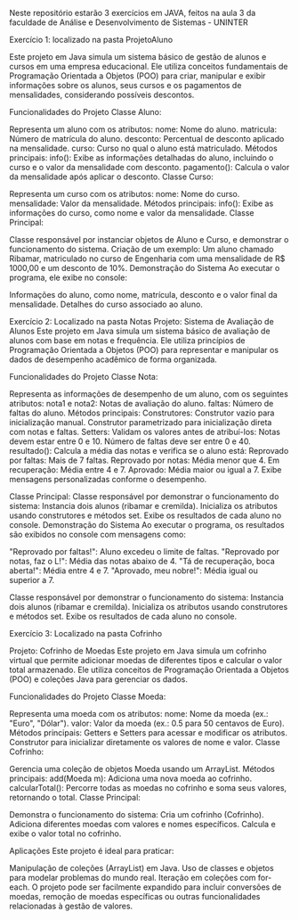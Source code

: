 Neste repositório estarão 3 exercícios em JAVA, feitos na aula 3 da faculdade de Análise e Desenvolvimento de Sistemas - UNINTER

Exercício 1:  localizado na pasta ProjetoAluno

Este projeto em Java simula um sistema básico de gestão de alunos e cursos em uma empresa educacional. Ele utiliza conceitos fundamentais de Programação Orientada a Objetos (POO) para criar, manipular e exibir informações sobre os alunos, seus cursos e os pagamentos de mensalidades, considerando possíveis descontos.

Funcionalidades do Projeto
Classe Aluno:

Representa um aluno com os atributos:
nome: Nome do aluno.
matricula: Número de matrícula do aluno.
desconto: Percentual de desconto aplicado na mensalidade.
curso: Curso no qual o aluno está matriculado.
Métodos principais:
info(): Exibe as informações detalhadas do aluno, incluindo o curso e o valor da mensalidade com desconto.
pagamento(): Calcula o valor da mensalidade após aplicar o desconto.
Classe Curso:

Representa um curso com os atributos:
nome: Nome do curso.
mensalidade: Valor da mensalidade.
Métodos principais:
info(): Exibe as informações do curso, como nome e valor da mensalidade.
Classe Principal:

Classe responsável por instanciar objetos de Aluno e Curso, e demonstrar o funcionamento do sistema.
Criação de um exemplo:
Um aluno chamado Ribamar, matriculado no curso de Engenharia com uma mensalidade de R$ 1000,00 e um desconto de 10%.
Demonstração do Sistema
Ao executar o programa, ele exibe no console:

Informações do aluno, como nome, matrícula, desconto e o valor final da mensalidade.
Detalhes do curso associado ao aluno.

Exercício 2: Localizado na pasta Notas
Projeto: Sistema de Avaliação de Alunos
Este projeto em Java simula um sistema básico de avaliação de alunos com base em notas e frequência. Ele utiliza princípios de Programação Orientada a Objetos (POO) para representar e manipular os dados de desempenho acadêmico de forma organizada.

Funcionalidades do Projeto
Classe Nota:

Representa as informações de desempenho de um aluno, com os seguintes atributos:
nota1 e nota2: Notas de avaliação do aluno.
faltas: Número de faltas do aluno.
Métodos principais:
Construtores:
Construtor vazio para inicialização manual.
Construtor parametrizado para inicialização direta com notas e faltas.
Setters: Validam os valores antes de atribuí-los:
Notas devem estar entre 0 e 10.
Número de faltas deve ser entre 0 e 40.
resultado():
Calcula a média das notas e verifica se o aluno está:
Reprovado por faltas: Mais de 7 faltas.
Reprovado por notas: Média menor que 4.
Em recuperação: Média entre 4 e 7.
Aprovado: Média maior ou igual a 7.
Exibe mensagens personalizadas conforme o desempenho.


Classe Principal:
Classe responsável por demonstrar o funcionamento do sistema:
Instancia dois alunos (ribamar e cremilda).
Inicializa os atributos usando construtores e métodos set.
Exibe os resultados de cada aluno no console.
Demonstração do Sistema
Ao executar o programa, os resultados são exibidos no console com mensagens como:

"Reprovado por faltas!": Aluno excedeu o limite de faltas.
"Reprovado por notas, faz o L!": Média das notas abaixo de 4.
"Tá de recuperação, boca aberta!": Média entre 4 e 7.
"Aprovado, meu nobre!": Média igual ou superior a 7.

Classe responsável por demonstrar o funcionamento do sistema:
Instancia dois alunos (ribamar e cremilda).
Inicializa os atributos usando construtores e métodos set.
Exibe os resultados de cada aluno no console.

Exercício 3: Localizado na pasta Cofrinho

Projeto: Cofrinho de Moedas
Este projeto em Java simula um cofrinho virtual que permite adicionar moedas de diferentes tipos e calcular o valor total armazenado. Ele utiliza conceitos de Programação Orientada a Objetos (POO) e coleções Java para gerenciar os dados.

Funcionalidades do Projeto
Classe Moeda:

Representa uma moeda com os atributos:
nome: Nome da moeda (ex.: "Euro", "Dólar").
valor: Valor da moeda (ex.: 0.5 para 50 centavos de Euro).
Métodos principais:
Getters e Setters para acessar e modificar os atributos.
Construtor para inicializar diretamente os valores de nome e valor.
Classe Cofrinho:

Gerencia uma coleção de objetos Moeda usando um ArrayList.
Métodos principais:
add(Moeda m): Adiciona uma nova moeda ao cofrinho.
calcularTotal(): Percorre todas as moedas no cofrinho e soma seus valores, retornando o total.
Classe Principal:

Demonstra o funcionamento do sistema:
Cria um cofrinho (Cofrinho).
Adiciona diferentes moedas com valores e nomes específicos.
Calcula e exibe o valor total no cofrinho.

Aplicações
Este projeto é ideal para praticar:

Manipulação de coleções (ArrayList) em Java.
Uso de classes e objetos para modelar problemas do mundo real.
Iteração em coleções com for-each.
O projeto pode ser facilmente expandido para incluir conversões de moedas, remoção de moedas específicas ou outras funcionalidades relacionadas à gestão de valores.
